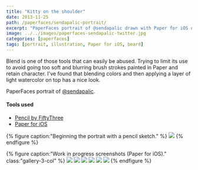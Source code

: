 ```yaml
---
title: "Kitty on the shoulder"
date: 2013-11-25
path: /paperfaces/sendapalic-portrait/
excerpt: "PaperFaces portrait of @sendapalic drawn with Paper for iOS on an iPad."
image: ../../images/paperfaces-sendapalic-twitter.jpg
categories: [paperfaces]
tags: [portrait, illustration, Paper for iOS, beard]
---
```


Blend is one of those tools that can easily be abused. Trying to limit its use to avoid going too soft and blurring brush strokes painted in Paper and retain character. I've found that blending colors and then applying a layer of light watercolor on top has a nice look.

PaperFaces portrait of [@sendapalic](https://twitter.com/sendapalic).

#### Tools used

- [Pencil by FiftyThree](https://www.amazon.com/FiftyThree-Digital-Stylus-Pencil-iPhone/dp/B01JJBUYR4/ref=as_li_ss_tl?keywords=pencil+53&qid=1550586265&s=gateway&sr=8-3&linkCode=ll1&tag=mademist-20&linkId=0134793cb840affff60f2e45a7f64678&language=en_US)
- [Paper for iOS](https://paper.bywetransfer.com/)

{% figure caption:"Beginning the portrait with a pencil sketch." %}
[![](../../images/paperfaces-sendapalic-process-1-750.jpg)](../../images/paperfaces-sendapalic-process-1-lg.jpg)
{% endfigure %}

{% figure caption:"Work in progress screenshots (Paper for iOS)." class:"gallery-3-col" %}
[![](../../images/paperfaces-sendapalic-process-2-600.jpg)](../../images/paperfaces-sendapalic-process-2-lg.jpg)
[![](../../images/paperfaces-sendapalic-process-3-600.jpg)](../../images/paperfaces-sendapalic-process-3-lg.jpg)
[![](../../images/paperfaces-sendapalic-process-4-600.jpg)](../../images/paperfaces-sendapalic-process-4-lg.jpg)
[![](../../images/paperfaces-sendapalic-process-5-600.jpg)](../../images/paperfaces-sendapalic-process-5-lg.jpg)
[![](../../images/paperfaces-sendapalic-process-6-600.jpg)](../../images/paperfaces-sendapalic-process-6-lg.jpg)
[![](../../images/paperfaces-sendapalic-process-7-600.jpg)](../../images/paperfaces-sendapalic-process-7-lg.jpg)
{% endfigure %}
